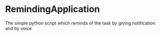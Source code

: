 # RemindingApplication
The simple python script which reminds of the task by giving notification and by voice 
